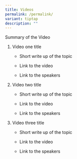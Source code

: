 ```yaml
---
title: Videos
permalink: /permalink/
variant: tiptap
description: ""
---
```

<p>Summary of the Video</p><p></p><ol data-tight="true" class="tight"><li><p>Video one title</p><ul data-tight="true" class="tight"><li><p>Short write up of the topic</p></li><li><p>Link to the video</p></li><li><p>Link to the speakers</p><p></p></li></ul></li><li><p>Video two title</p><ul data-tight="true" class="tight"><li><p>Short write up of the topic</p></li><li><p>Link to the video</p></li><li><p>Link to the speakers</p><p></p></li></ul></li><li><p>Video three title</p><ul data-tight="true" class="tight"><li><p>Short write up of the topic</p></li><li><p>Link to the video</p></li><li><p>Link to the speakers</p></li></ul></li></ol><p></p>